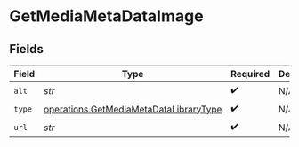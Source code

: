 # GetMediaMetaDataImage


## Fields

| Field                                                                                            | Type                                                                                             | Required                                                                                         | Description                                                                                      | Example                                                                                          |
| ------------------------------------------------------------------------------------------------ | ------------------------------------------------------------------------------------------------ | ------------------------------------------------------------------------------------------------ | ------------------------------------------------------------------------------------------------ | ------------------------------------------------------------------------------------------------ |
| `alt`                                                                                            | *str*                                                                                            | :heavy_check_mark:                                                                               | N/A                                                                                              | Episode 1                                                                                        |
| `type`                                                                                           | [operations.GetMediaMetaDataLibraryType](../../models/operations/getmediametadatalibrarytype.md) | :heavy_check_mark:                                                                               | N/A                                                                                              | background                                                                                       |
| `url`                                                                                            | *str*                                                                                            | :heavy_check_mark:                                                                               | N/A                                                                                              | /library/metadata/45521/thumb/1644710589                                                         |